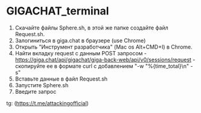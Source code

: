 # GIGACHAT_terminal

1. Скачайте файлы Sphere.sh, в этой же папке создайте файл Request.sh.
2. Залогиниться в giga.chat в браузере (use Chrome)
3. Открыть "Инструмент разработчика" (Mac os Alt+CMD+I) в Chrome.
4. Найти вкладку request с данным POST запросом - https://giga.chat/api/gigachat/giga-back-web/api/v0/sessions/request - скопируйте ее в формате curl с добавлением "-w "%{time_total}\n" -s"
5. Вставьте данные в файл Request.sh
6. Запустите Sphere.sh
7. Введите запрос


tg: (https://t.me/attackingofficial)
